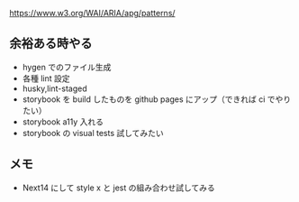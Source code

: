https://www.w3.org/WAI/ARIA/apg/patterns/

## 余裕ある時やる

- hygen でのファイル生成
- 各種 lint 設定
- husky,lint-staged
- storybook を build したものを github pages にアップ（できれば ci でやりたい）
- storybook a11y 入れる
- storybook の visual tests 試してみたい

## メモ

- Next14 にして style x と jest の組み合わせ試してみる
